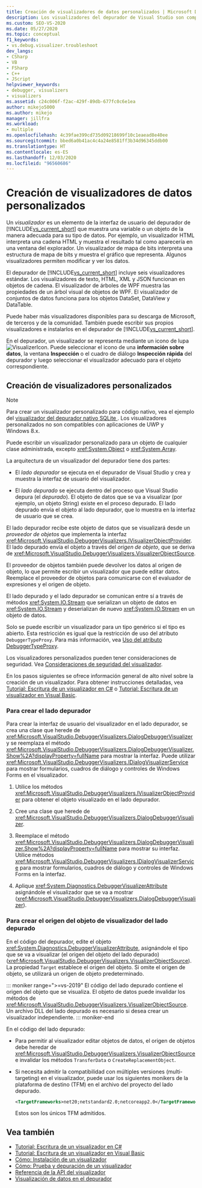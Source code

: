 ```yaml
---
title: Creación de visualizadores de datos personalizados | Microsoft Docs
description: Los visualizadores del depurador de Visual Studio son componentes que muestran datos. Obtenga información sobre los seis visualizadores estándar y sobre cómo puede escribir o descargar otros.
ms.custom: SEO-VS-2020
ms.date: 05/27/2020
ms.topic: conceptual
f1_keywords:
- vs.debug.visualizer.troubleshoot
dev_langs:
- CSharp
- VB
- FSharp
- C++
- JScript
helpviewer_keywords:
- debugger, visualizers
- visualizers
ms.assetid: c24c006f-f2ac-429f-89db-677fc0c6e1ea
author: mikejo5000
ms.author: mikejo
manager: jillfra
ms.workload:
- multiple
ms.openlocfilehash: 4c39fae399cd735d09218699f10c1eaead8e40ee
ms.sourcegitcommit: bbed6a0b41ac4c4a24e8581ff3b34d96345ddb00
ms.translationtype: HT
ms.contentlocale: es-ES
ms.lasthandoff: 12/03/2020
ms.locfileid: "96560686"
---
```

# <a name="create-custom-data-visualizers"></a>Creación de visualizadores de datos personalizados

 Un *visualizador* es un elemento de la interfaz de usuario del depurador de [!INCLUDE[vs_current_short](../code-quality/includes/vs_current_short_md.md)] que muestra una variable o un objeto de la manera adecuada para su tipo de datos. Por ejemplo, un visualizador HTML interpreta una cadena HTML y muestra el resultado tal como aparecería en una ventana del explorador. Un visualizador de mapa de bits interpreta una estructura de mapa de bits y muestra el gráfico que representa. Algunos visualizadores permiten modificar y ver los datos.

 El depurador de [!INCLUDE[vs_current_short](../code-quality/includes/vs_current_short_md.md)] incluye seis visualizadores estándar. Los visualizadores de texto, HTML, XML y JSON funcionan en objetos de cadena. El visualizador de árboles de WPF muestra las propiedades de un árbol visual de objetos de WPF. El visualizador de conjuntos de datos funciona para los objetos DataSet, DataView y DataTable.

Puede haber más visualizadores disponibles para su descarga de Microsoft, de terceros y de la comunidad. También puede escribir sus propios visualizadores e instalarlos en el depurador de [!INCLUDE[vs_current_short](../code-quality/includes/vs_current_short_md.md)].

En el depurador, un visualizador se representa mediante un icono de lupa ![VisualizerIcon](../debugger/media/dbg-tips-visualizer-icon.png "Icono del visualizador"). Puede seleccionar el icono de una **información sobre datos**, la ventana **Inspección** o el cuadro de diálogo **Inspección rápida** del depurador y luego seleccionar el visualizador adecuado para el objeto correspondiente.

## <a name="write-custom-visualizers"></a>Creación de visualizadores personalizados

 > [!NOTE]
 > Para crear un visualizador personalizado para código nativo, vea el ejemplo del [visualizador del depurador nativo SQLite ](https://github.com/Microsoft/VSSDK-Extensibility-Samples/tree/master/SqliteVisualizer). Los visualizadores personalizados no son compatibles con aplicaciones de UWP y Windows 8.x.

Puede escribir un visualizador personalizado para un objeto de cualquier clase administrada, excepto <xref:System.Object> o <xref:System.Array>.

La arquitectura de un visualizador del depurador tiene dos partes:

- El *lado depurador* se ejecuta en el depurador de Visual Studio y crea y muestra la interfaz de usuario del visualizador.

- El *lado depurado* se ejecuta dentro del proceso que Visual Studio depura (el *depurado*). El objeto de datos que se va a visualizar (por ejemplo, un objeto String) existe en el proceso depurado. El lado depurado envía el objeto al lado depurador, que lo muestra en la interfaz de usuario que se crea.

El lado depurador recibe este objeto de datos que se visualizará desde un *proveedor de objetos* que implementa la interfaz <xref:Microsoft.VisualStudio.DebuggerVisualizers.IVisualizerObjectProvider>. El lado depurado envía el objeto a través del *origen de objeto*, que se deriva de <xref:Microsoft.VisualStudio.DebuggerVisualizers.VisualizerObjectSource>.

El proveedor de objetos también puede devolver los datos al origen de objeto, lo que permite escribir un visualizador que puede editar datos. Reemplace el proveedor de objetos para comunicarse con el evaluador de expresiones y el origen de objeto.

El lado depurado y el lado depurador se comunican entre sí a través de métodos <xref:System.IO.Stream> que serializan un objeto de datos en <xref:System.IO.Stream> y deserializan de nuevo <xref:System.IO.Stream> en un objeto de datos.

Solo se puede escribir un visualizador para un tipo genérico si el tipo es abierto. Esta restricción es igual que la restricción de uso del atributo `DebuggerTypeProxy`. Para más información, vea [Uso del atributo DebuggerTypeProxy](../debugger/using-debuggertypeproxy-attribute.md).

Los visualizadores personalizados pueden tener consideraciones de seguridad. Vea [Consideraciones de seguridad del visualizador](../debugger/visualizer-security-considerations.md).

En los pasos siguientes se ofrece información general de alto nivel sobre la creación de un visualizador. Para obtener instrucciones detalladas, vea [Tutorial: Escritura de un visualizador en C#](../debugger/walkthrough-writing-a-visualizer-in-csharp.md) o [Tutorial: Escritura de un visualizador en Visual Basic](../debugger/walkthrough-writing-a-visualizer-in-visual-basic.md).

### <a name="to-create-the-debugger-side"></a>Para crear el lado depurador

Para crear la interfaz de usuario del visualizador en el lado depurador, se crea una clase que herede de <xref:Microsoft.VisualStudio.DebuggerVisualizers.DialogDebuggerVisualizer> y se reemplaza el método <xref:Microsoft.VisualStudio.DebuggerVisualizers.DialogDebuggerVisualizer.Show%2A?displayProperty=fullName> para mostrar la interfaz. Puede utilizar <xref:Microsoft.VisualStudio.DebuggerVisualizers.IDialogVisualizerService> para mostrar formularios, cuadros de diálogo y controles de Windows Forms en el visualizador.

1. Utilice los métodos <xref:Microsoft.VisualStudio.DebuggerVisualizers.IVisualizerObjectProvider> para obtener el objeto visualizado en el lado depurador.

1. Cree una clase que herede de <xref:Microsoft.VisualStudio.DebuggerVisualizers.DialogDebuggerVisualizer>.

1. Reemplace el método <xref:Microsoft.VisualStudio.DebuggerVisualizers.DialogDebuggerVisualizer.Show%2A?displayProperty=fullName> para mostrar su interfaz. Utilice métodos <xref:Microsoft.VisualStudio.DebuggerVisualizers.IDialogVisualizerService> para mostrar formularios, cuadros de diálogo y controles de Windows Forms en la interfaz.

4. Aplique <xref:System.Diagnostics.DebuggerVisualizerAttribute> asignándole el visualizador que se va a mostrar (<xref:Microsoft.VisualStudio.DebuggerVisualizers.DialogDebuggerVisualizer>).

### <a name="to-create-the-visualizer-object-source-for-the-debuggee-side"></a>Para crear el origen del objeto de visualizador del lado depurado

En el código del depurador, edite el objeto <xref:System.Diagnostics.DebuggerVisualizerAttribute>, asignándole el tipo que se va a visualizar (el origen del objeto del lado depurado) (<xref:Microsoft.VisualStudio.DebuggerVisualizers.VisualizerObjectSource>). La propiedad `Target` establece el origen del objeto. Si omite el origen de objeto, se utilizará un origen de objeto predeterminado.

::: moniker range=">=vs-2019"
El código del lado depurado contiene el origen del objeto que se visualiza. El objeto de datos puede invalidar los métodos de <xref:Microsoft.VisualStudio.DebuggerVisualizers.VisualizerObjectSource>. Un archivo DLL del lado depurado es necesario si desea crear un visualizador independiente.
::: moniker-end

En el código del lado depurado:

- Para permitir al visualizador editar objetos de datos, el origen de objetos debe heredar de <xref:Microsoft.VisualStudio.DebuggerVisualizers.VisualizerObjectSource> e invalidar los métodos `TransferData` o `CreateReplacementObject`.

- Si necesita admitir la compatibilidad con múltiples versiones (multi-targeting) en el visualizador, puede usar los siguientes monikers de la plataforma de destino (TFM) en el archivo del proyecto del lado depurado.

   ```xml
   <TargetFrameworks>net20;netstandard2.0;netcoreapp2.0</TargetFrameworks>
   ```

   Estos son los únicos TFM admitidos.

## <a name="see-also"></a>Vea también

- [Tutorial: Escritura de un visualizador en C#](../debugger/walkthrough-writing-a-visualizer-in-csharp.md)
- [Tutorial: Escritura de un visualizador en Visual Basic](../debugger/walkthrough-writing-a-visualizer-in-visual-basic.md)
- [Cómo: Instalación de un visualizador](../debugger/how-to-install-a-visualizer.md)
- [Cómo: Prueba y depuración de un visualizador](../debugger/how-to-test-and-debug-a-visualizer.md)
- [Referencia de la API del visualizador](../debugger/visualizer-api-reference.md)
- [Visualización de datos en el depurador](../debugger/viewing-data-in-the-debugger.md)